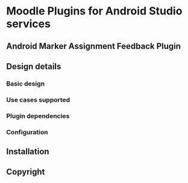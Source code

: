 # Moodle Plugins for Android Studio services

## Android Marker Assignment Feedback Plugin


## Design details

### Basic design


### Use cases supported


### Plugin dependencies

### Configuration

## Installation

## Copyright
